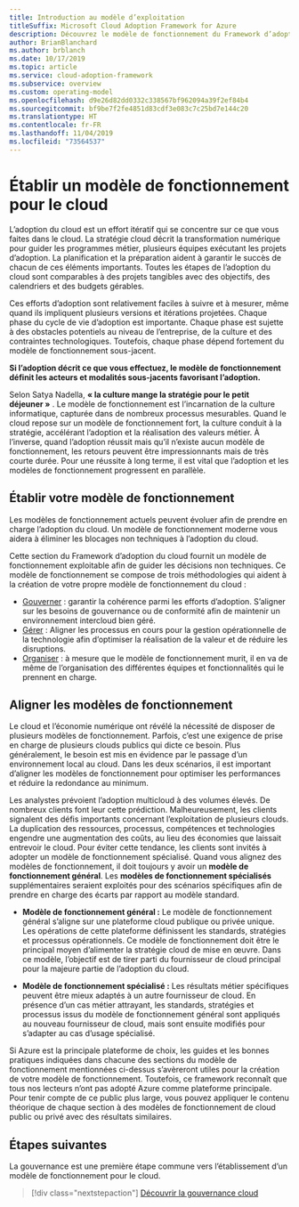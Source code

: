 ```yaml
---
title: Introduction au modèle d’exploitation
titleSuffix: Microsoft Cloud Adoption Framework for Azure
description: Découvrez le modèle de fonctionnement du Framework d’adoption du cloud.
author: BrianBlanchard
ms.author: brblanch
ms.date: 10/17/2019
ms.topic: article
ms.service: cloud-adoption-framework
ms.subservice: overview
ms.custom: operating-model
ms.openlocfilehash: d9e26d82dd0332c338567bf962094a39f2ef84b4
ms.sourcegitcommit: bf9be7f2fe4851d83cdf3e083c7c25bd7e144c20
ms.translationtype: HT
ms.contentlocale: fr-FR
ms.lasthandoff: 11/04/2019
ms.locfileid: "73564537"
---
```

# <a name="establish-an-operating-model-for-the-cloud"></a>Établir un modèle de fonctionnement pour le cloud

L’adoption du cloud est un effort itératif qui se concentre sur ce que vous faites dans le cloud. La stratégie cloud décrit la transformation numérique pour guider les programmes métier, plusieurs équipes exécutant les projets d’adoption. La planification et la préparation aident à garantir le succès de chacun de ces éléments importants. Toutes les étapes de l’adoption du cloud sont comparables à des projets tangibles avec des objectifs, des calendriers et des budgets gérables.

Ces efforts d’adoption sont relativement faciles à suivre et à mesurer, même quand ils impliquent plusieurs versions et itérations projetées. Chaque phase du cycle de vie d’adoption est importante. Chaque phase est sujette à des obstacles potentiels au niveau de l’entreprise, de la culture et des contraintes technologiques. Toutefois, chaque phase dépend fortement du modèle de fonctionnement sous-jacent.

**Si l’adoption décrit ce que vous effectuez, le modèle de fonctionnement définit les acteurs et modalités sous-jacents favorisant l’adoption.**

Selon Satya Nadella, **« la culture mange la stratégie pour le petit déjeuner »** . Le modèle de fonctionnement est l’incarnation de la culture informatique, capturée dans de nombreux processus mesurables. Quand le cloud repose sur un modèle de fonctionnement fort, la culture conduit à la stratégie, accélérant l’adoption et la réalisation des valeurs métier. À l’inverse, quand l’adoption réussit mais qu’il n’existe aucun modèle de fonctionnement, les retours peuvent être impressionnants mais de très courte durée. Pour une réussite à long terme, il est vital que l’adoption et les modèles de fonctionnement progressent en parallèle.

## <a name="establish-your-operating-model"></a>Établir votre modèle de fonctionnement

Les modèles de fonctionnement actuels peuvent évoluer afin de prendre en charge l’adoption du cloud. Un modèle de fonctionnement moderne vous aidera à éliminer les blocages non techniques à l’adoption du cloud.

Cette section du Framework d’adoption du cloud fournit un modèle de fonctionnement exploitable afin de guider les décisions non techniques. Ce modèle de fonctionnement se compose de trois méthodologies qui aident à la création de votre propre modèle de fonctionnement du cloud :

- [Gouverner](../govern/index.md) : garantir la cohérence parmi les efforts d’adoption. S’aligner sur les besoins de gouvernance ou de conformité afin de maintenir un environnement intercloud bien géré.
- [Gérer](../manage/index.md) : Aligner les processus en cours pour la gestion opérationnelle de la technologie afin d’optimiser la réalisation de la valeur et de réduire les disruptions.
- [Organiser](../organize/index.md) : à mesure que le modèle de fonctionnement murit, il en va de même de l’organisation des différentes équipes et fonctionnalités qui le prennent en charge.

## <a name="align-operating-models"></a>Aligner les modèles de fonctionnement

Le cloud et l’économie numérique ont révélé la nécessité de disposer de plusieurs modèles de fonctionnement. Parfois, c’est une exigence de prise en charge de plusieurs clouds publics qui dicte ce besoin. Plus généralement, le besoin est mis en évidence par le passage d’un environnement local au cloud. Dans les deux scénarios, il est important d’aligner les modèles de fonctionnement pour optimiser les performances et réduire la redondance au minimum.

Les analystes prévoient l’adoption multicloud à des volumes élevés. De nombreux clients font leur cette prédiction. Malheureusement, les clients signalent des défis importants concernant l’exploitation de plusieurs clouds. La duplication des ressources, processus, compétences et technologies engendre une augmentation des coûts, au lieu des économies que laissait entrevoir le cloud. Pour éviter cette tendance, les clients sont invités à adopter un modèle de fonctionnement spécialisé. Quand vous alignez des modèles de fonctionnement, il doit toujours y avoir un **modèle de fonctionnement général**. Les **modèles de fonctionnement spécialisés** supplémentaires seraient exploités pour des scénarios spécifiques afin de prendre en charge des écarts par rapport au modèle standard.

- **Modèle de fonctionnement général :** Le modèle de fonctionnement général s’aligne sur une plateforme cloud publique ou privée unique. Les opérations de cette plateforme définissent les standards, stratégies et processus opérationnels. Ce modèle de fonctionnement doit être le principal moyen d’alimenter la stratégie cloud de mise en œuvre. Dans ce modèle, l’objectif est de tirer parti du fournisseur de cloud principal pour la majeure partie de l’adoption du cloud.

- **Modèle de fonctionnement spécialisé :** Les résultats métier spécifiques peuvent être mieux adaptés à un autre fournisseur de cloud. En présence d’un cas métier attrayant, les standards, stratégies et processus issus du modèle de fonctionnement général sont appliqués au nouveau fournisseur de cloud, mais sont ensuite modifiés pour s’adapter au cas d’usage spécialisé.

Si Azure est la principale plateforme de choix, les guides et les bonnes pratiques indiquées dans chacune des sections du modèle de fonctionnement mentionnées ci-dessus s’avèreront utiles pour la création de votre modèle de fonctionnement. Toutefois, ce framework reconnaît que tous nos lecteurs n’ont pas adopté Azure comme plateforme principale. Pour tenir compte de ce public plus large, vous pouvez appliquer le contenu théorique de chaque section à des modèles de fonctionnement de cloud public ou privé avec des résultats similaires.

## <a name="next-steps"></a>Étapes suivantes

La gouvernance est une première étape commune vers l’établissement d’un modèle de fonctionnement pour le cloud.

> [!div class="nextstepaction"]
> [Découvrir la gouvernance cloud](../govern/index.md)

